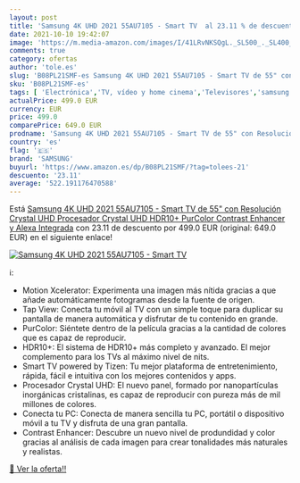 ```yaml
---
layout: post
title: 'Samsung 4K UHD 2021 55AU7105 - Smart TV  al 23.11 % de descuento'
date: 2021-10-10 19:42:07
image: 'https://m.media-amazon.com/images/I/41LRvNKSQgL._SL500_._SL400_.jpg'
comments: true
category: ofertas
author: 'tole.es'
slug: 'B08PL21SMF-es Samsung 4K UHD 2021 55AU7105 - Smart TV de 55" con...'
sku: 'B08PL21SMF-es'
tags: [ 'Electrónica','TV, vídeo y home cinema','Televisores','samsung','smart','tv', ]
actualPrice: 499.0 EUR
currency: EUR
price: 499.0
comparePrice: 649.0 EUR
prodname: 'Samsung 4K UHD 2021 55AU7105 - Smart TV de 55" con Resolución Crystal UHD  Procesador Crystal UHD  HDR10+  PurColor  Contrast Enhancer y Alexa Integrada'
country: 'es'
flag: '🇪🇸'
brand: 'SAMSUNG'
buyurl: 'https://www.amazon.es/dp/B08PL21SMF/?tag=tolees-21'
descuento: '23.11'
average: '522.191176470588'
---
```


Está [Samsung 4K UHD 2021 55AU7105 - Smart TV de 55" con Resolución Crystal UHD  Procesador Crystal UHD  HDR10+  PurColor  Contrast Enhancer y Alexa Integrada](https://www.amazon.es/dp/B08PL21SMF/?tag=tolees-21) con 23.11 de descuento por 499.0 EUR (original: 649.0 EUR) en el siguiente enlace!

[![Samsung 4K UHD 2021 55AU7105 - Smart TV ](https://m.media-amazon.com/images/I/41LRvNKSQgL._SL500_._SL400_.jpg)](https://www.amazon.es/dp/B08PL21SMF/?tag=tolees-21)

ℹ️:

- Motion Xcelerator: Experimenta una imagen más nítida gracias a que añade automáticamente fotogramas desde la fuente de origen.
- Tap View: Conecta tu móvil al TV con un simple toque para duplicar su pantalla de manera automática y disfrutar de tu contenido en grande.
- PurColor: Siéntete dentro de la película gracias a la cantidad de colores que es capaz de reproducir.
- HDR10+: El sistema de HDR10+ más completo y avanzado. El mejor complemento para los TVs al máximo nivel de nits.
- Smart TV powered by Tizen: Tu mejor plataforma de entretenimiento, rápida, fácil e intuitiva con los mejores contenidos y apps.
- Procesador Crystal UHD: El nuevo panel, formado por nanopartículas inorgánicas cristalinas, es capaz de reproducir con pureza más de mil millones de colores.
- Conecta tu PC: Conecta de manera sencilla tu PC, portátil o dispositivo móvil a tu TV y disfruta de una gran pantalla.
- Contrast Enhancer: Descubre un nuevo nivel de produndidad y color gracias al análisis de cada imagen para crear tonalidades más naturales y realistas.

[🛒 Ver la oferta!!](https://www.amazon.es/dp/B08PL21SMF/?tag=tolees-21)
